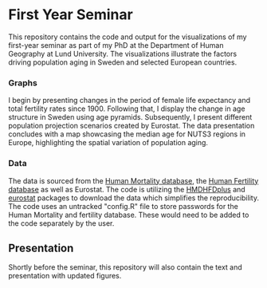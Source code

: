 # First Year Seminar

This repository contains the code and output for the visualizations of my first-year seminar as part of my PhD at the Department of Human Geography at Lund University. The visualizations illustrate the factors driving population aging in Sweden and selected European countries.

### Graphs
I begin by presenting changes in the period of female life expectancy and total fertility rates since 1900. Following that, I display the change in age structure in Sweden using age pyramids. Subsequently, I present different population projection scenarios created by Eurostat. The data presentation concludes with a map showcasing the median age for NUTS3 regions in Europe, highlighting the spatial variation of population aging.

### Data
The data is sourced from the [Human Mortality database](https://www.mortality.org/), the [Human Fertility database](https://www.humanfertility.org/) as well as Eurostat. The code is utilizing the [HMDHFDplus](https://cran.r-project.org/web/packages/HMDHFDplus/index.html) and [eurostat](https://cran.r-project.org/web/packages/eurostat/index.html) packages to download the data which simplifies the reproducibility.
The code uses an untracked "config.R" file to store passwords for the Human Mortality and fertility database. These would need to be added to the code separately by the user.  

## Presentation
Shortly before the seminar, this repository will also contain the text and presentation with updated figures.
